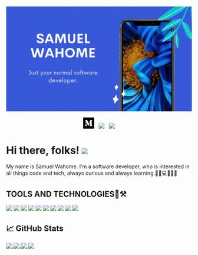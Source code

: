 <!-- [![Header](https://raw.githubusercontent.com/Samuel-dot-cloud/Samuel-dot-cloud/master/pics/header.png?raw=true)](https://samuel-dot-cloud.github.io/portfolio-v1/#me) -->

<!-- <a href="https://samuel-dot-cloud.github.io/portfolio-v1/#me"><img height="100%" width="100%" src="pics/header.gif"></a> -->

[![Header](https://github.com/Samuel-dot-cloud/Samuel-dot-cloud/blob/master/pics/header.gif "Header")](https://samuel-dot-cloud.github.io/portfolio-v1/#me)



<p align='center'>
<a href="https://medium.com/@samuelwahome"><img height="30" src="https://github.com/Samuel-dot-cloud/Samuel-dot-cloud/blob/master/pics/medium.png"></a>&nbsp;&nbsp;
<a href="https://twitter.com/samuelwahome_"><img height="30" src="https://github.com/WaylonWalker/WaylonWalker/blob/main/icon/twitter.png?raw=true"></a>&nbsp;&nbsp;
<a href="https://www.linkedin.com/in/samuel-wahome-571a1a1b0/"><img height="30" src="https://github.com/WaylonWalker/WaylonWalker/blob/main/icon/linkedin.png?raw=true"></a>
</p>

# Hi there, folks! <img src="https://raw.githubusercontent.com/MartinHeinz/MartinHeinz/master/wave.gif" width="30px">
My name is Samuel Wahome. I'm a software developer, who is interested in all things code and tech, always curious and always learning.:technologist::computer::kenya:🥇

## TOOLS AND TECHNOLOGIES:wrench::hammer_and_pick:
![](https://img.shields.io/badge/OS-Linux-informational?style=flat&logo=linux&logoColor=white&color=2bbc8a)
![](https://img.shields.io/badge/Editor-IntelliJ_IDEA-informational?style=flat&logo=intellij-idea&logoColor=white&color=2bbc8a)
![](https://img.shields.io/badge/Code-Java-informational?style=flat&logo=java&logoColor=white&color=2bbc8a)
![](https://img.shields.io/badge/Code-JavaScript-informational?style=flat&logo=javascript&logoColor=white&color=2bbc8a)
![](https://img.shields.io/badge/Framework-Spark-informational?style=flat&logo=spark&logoColor=white&color=2bbc8a)
![](https://img.shields.io/badge/Platform-Android-informational?style=flat&logo=android&logoColor=white&color=2bbc8a)
![](https://img.shields.io/badge/Framework-Angular-informational?style=flat&logo=angular&logoColor=white&color=2bbc8a)
![](https://img.shields.io/badge/Framework-Electron-informational?style=flat&logo=electron&logoColor=white&color=2bbc8a)
![](https://img.shields.io/badge/Tools-PostgreSQL-informational?style=flat&logo=postgresql&logoColor=white&color=2bbc8a)
![](https://img.shields.io/badge/Tools-Firebase-informational?style=flat&logo=firebase&logoColor=yellow&color=2bbc8a)

## &#x1f4c8; GitHub Stats
<a href="https://github.com/Samuel-dot-cloud">
  <img align="center" src="https://github-readme-stats.vercel.app/api?username=Samuel-dot-cloud&hide=stars,issues&show_icons=true&theme=radical" />
</a>

<a href="https://github.com/Samuel-dot-cloud">
  <img align="center" src="https://github-readme-stats.vercel.app/api/top-langs/?username=Samuel-dot-cloud&hide=python&theme=dracula" />
</a>

<a href="https://github.com/Samuel-dot-cloud/npm-library">
  <img align="center" src="https://github-readme-stats.vercel.app/api/pin/?username=Samuel-dot-cloud&repo=npm-library&title_color=ffffff&text_color=c9cacc&icon_color=2bbc8a&bg_color=1d1f21" />
</a>

<a href="https://github.com/Samuel-dot-cloud/Timer-App">
  <img align="center" src="https://github-readme-stats.vercel.app/api/pin/?username=Samuel-dot-cloud&repo=Timer-App&title_color=ffffff&text_color=c9cacc&icon_color=2bbc8a&bg_color=1d1f21" />
</a>    



<!--
**Samuel-dot-cloud/Samuel-dot-cloud** is a ✨ _special_ ✨ repository because its `README.md` (this file) appears on your GitHub profile.

Here are some ideas to get you started:

- 🔭 I’m currently working on ...
- 🌱 I’m currently learning ...
- 👯 I’m looking to collaborate on ...
- 🤔 I’m looking for help with ...
- 💬 Ask me about ...
- 📫 How to reach me: ...
- 😄 Pronouns: ...
- ⚡ Fun fact: ...
-->
